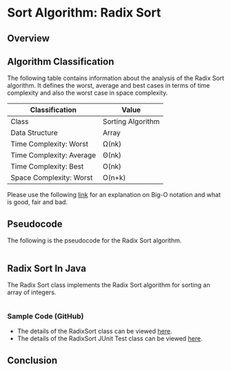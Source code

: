 # Sort Algorithm: Radix Sort

## Overview


## Algorithm Classification
The following table contains information about the analysis of the Radix Sort algorithm. It defines the worst, average and best cases in terms of time complexity and also the worst case in space complexity.

| Classification | Value|
| --- | --- |
| Class | Sorting Algorithm |
| Data Structure | Array |
| Time Complexity: Worst | Ω(nk) |
| Time Complexity: Average | Θ(nk) |
| Time Complexity: Best | O(nk) |
| Space Complexity: Worst | O(n+k) |

Please use the following [link][0] for an explanation on Big-O notation and what is good, fair and bad.

## Pseudocode
The following is the pseudocode for the Radix Sort algorithm.
```

```

## Radix Sort In Java
The Radix Sort class implements the Radix Sort algorithm for sorting an array of integers.

```java
```
### Sample Code (GitHub)
* The details of the RadixSort class can be viewed [here][1].
* The details of the RadixSort JUnit Test class can be viewed [here][2].

## Conclusion


[0]: http://www.bigocheatsheet.com/img/big-o-cheat-sheet-poster.png
[1]: #
[2]: #
